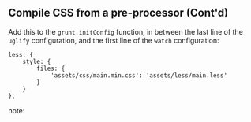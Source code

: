 ##  Compile CSS from a pre-processor (Cont'd)

Add this to the `grunt.initConfig` function, in between the last line of the `uglify` configuration, and the first line of the `watch` configuration:

    less: {
        style: {
            files: {
                'assets/css/main.min.css': 'assets/less/main.less'
            }
        }
    },

note:
    
